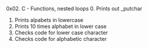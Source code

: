0x02. C - Functions, nested loops
0. Prints out _putchar
1. Prints alpabets in lowercase
2. Prints 10 times alphabet in lower case
3. Checks code for lower case character
4. Checks code for alphabetic character
